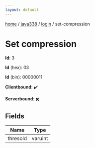 ```yaml
---
layout: default
---
```


[home](/)  /  [java338](/protocol/java338)  /  [login](/protocol/java338/login)  /  set-compression

# Set compression

**Id**: 3

**Id** (hex): 03

**Id** (bin): 00000011

**Clientbound**: ✔️

**Serverbound**: ✖️

## Fields

Name | Type
---|---
thresold | varuint
